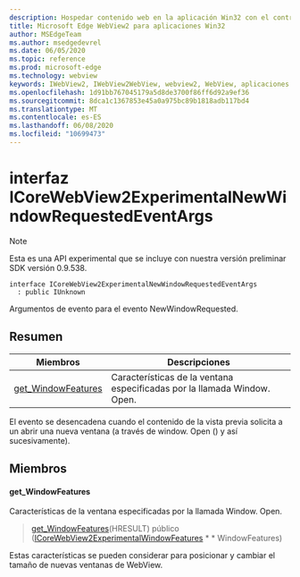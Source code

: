 ```yaml
---
description: Hospedar contenido web en la aplicación Win32 con el control Microsoft Edge WebView2
title: Microsoft Edge WebView2 para aplicaciones Win32
author: MSEdgeTeam
ms.author: msedgedevrel
ms.date: 06/05/2020
ms.topic: reference
ms.prod: microsoft-edge
ms.technology: webview
keywords: IWebView2, IWebView2WebView, webview2, WebView, aplicaciones Win32, Win32, Edge, ICoreWebView2, ICoreWebView2Controller, control de explorador, HTML Edge
ms.openlocfilehash: 1d91bb767045179a5d8de3700f86ff6d92a9ef36
ms.sourcegitcommit: 8dca1c1367853e45a0a975bc89b1818adb117bd4
ms.translationtype: MT
ms.contentlocale: es-ES
ms.lasthandoff: 06/08/2020
ms.locfileid: "10699473"
---
```

# interfaz ICoreWebView2ExperimentalNewWindowRequestedEventArgs 

> [!NOTE]
> Esta es una API experimental que se incluye con nuestra versión preliminar SDK versión 0.9.538.

```
interface ICoreWebView2ExperimentalNewWindowRequestedEventArgs
  : public IUnknown
```

Argumentos de evento para el evento NewWindowRequested.

## Resumen

 Miembros                        | Descripciones
--------------------------------|---------------------------------------------
[get_WindowFeatures](#get_windowfeatures) | Características de la ventana especificadas por la llamada Window. Open.

El evento se desencadena cuando el contenido de la vista previa solicita a un abrir una nueva ventana (a través de window. Open () y así sucesivamente).

## Miembros

#### get_WindowFeatures 

Características de la ventana especificadas por la llamada Window. Open.

> [get_WindowFeatures](#get_windowfeatures)(HRESULT) público ([ICoreWebView2ExperimentalWindowFeatures](icorewebview2experimentalwindowfeatures.md) * * WindowFeatures)

Estas características se pueden considerar para posicionar y cambiar el tamaño de nuevas ventanas de WebView.

